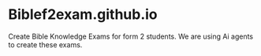 # Biblef2exam.github.io
Create Bible Knowledge Exams for form 2 students. 
We are using Ai agents to create these exams. 
